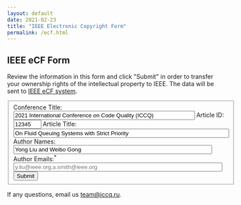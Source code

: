 ```yaml
---
layout: default
date: 2021-02-23
title: "IEEE Electronic Copyright Form"
permalink: /ecf.html
---
```


## IEEE eCF Form

Review the information in this form and click "Submit" in order to transfer
your ownership rights of the intellectual property to IEEE.
The data will be sent to
[IEEE eCF system](https://www.ieee.org/publications/rights/copyright-main.html).

<script src="//code.jquery.com/jquery-1.9.0.min.js"></script>
<script>
var papers = {
  1: {
    'title': 'Foreword of Organizers',
    'authors': 'Yegor Bugayenko'
  },
  2: {
    'title': 'Learning to find bugs and code quality problems - what worked and what not?',
    'authors': 'Veselin Raychev'
  },
  14: {
    'title': 'Towards a Prototype Based Explainable JavaScript Vulnerability Prediction Model',
    'authors': 'Balázs Mosolygó, Norbert Vándor, Gábor Antal, Péter Hegedűs and Rudolf Ferenc'
  },
  19: {
    'title': 'An Efficient Dynamic Analysis Tool for Checking Durable Linearizability',
    'authors': 'Christina Peterson and Damian Dechev'
  },
  20: {
    'title': 'Qualitative and Quantitative Analysis of Callgraph Algorithms for PYTHON',
    'authors': 'Sriteja Kummita, Goran Piskachev, Johannes Spaeth and Eric Bodden'
  },
  23: {
    'title': 'Exploring the Effect of NULL Usage in Source Code',
    'authors': 'Ekaterina Garmash and Anton Cheshkov'
  },
  24: {
    'title': 'Striffs: Architectural Component Diagrams for Code Reviews',
    'authors': 'Muntazir Fadhel and Emil Sekerinski'
  },
  16: {
    'title': 'Raising Security Awareness using Cybersecurity Challenges in Embedded Programming Courses',
    'authors': 'Tiago Espinha Gasiba, Samra Hodzic, Ulrike Lechner and Maria Pinto-Albuquerque'
  },
};
$(function() {
  let p = new URLSearchParams(window.location.search);
  aid = parseInt(p.get('id'));
  var details = papers[aid];
  if (details == undefined) {
    window.location.href = "/404.html";
  }
  $('input[name="ArtId"]').val(aid);
  $('input[name="ArtTitle"]').val(details.title);
  $('input[name="AuthName"]').val(details.authors);
});
</script>

<form action="https://ecopyright.ieee.org/ECTT/IntroPage.jsp" method="post">
  <fieldset>
    <input type="hidden" name="ArtSource" value="51190"/>
    <input type="hidden" name="rtrnurl" value="https://www.iccq.ru/ecf-success.html"/>
    <label>Conference Title:</label>
    <input type="text" required readonly size="50" name="PubTitle" value="2021 International Conference on Code Quality (ICCQ)"/>
    <label>Article ID:</label>
    <input type="text" required readonly size="5" name="ArtId" value="12345"/>
    <label>Article Title:</label>
    <input type="text" required readonly size="60" name="ArtTitle" value="On Fluid Queuing Systems with Strict Priority"/>
    <label>Author Names:</label>
    <input type="text" required readonly size="55" name="AuthName" value="Yong Liu and Weibo Gong"/>
    <label>Author Emails:<sup class='firebrick'>*</sup></label>
    <input type="text" size="58" name="AuthEmail" placeholder="y.liu@ieee.org,a.smith@ieee.org"/>
    <label></label>
    <input name="Submit" type="submit" value="Submit"/>
  </fieldset>
</form>

If any questions, email us [team@iccq.ru](mailto:team@iccq.ru).